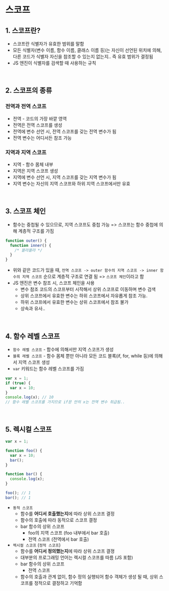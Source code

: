 # 스코프

## 1. 스코프란?

- 스코프란 식별자가 유효한 범위를 말함
- 모든 식별자(변수 이름, 함수 이름, 클래스 이름 등)는 자신이 선언된 위치에 의해, 다른 코드가 식별자 자신을 참조할 수 있는지 없는지.. 즉 유효 범위가 결정됨
- JS 엔진이 식별자를 검색할 때 사용하는 규칙

</br>

## 2. 스코프의 종류

### 전역과 전역 스코프

- 전역 - 코드의 가장 바깥 영역
- 전역은 전역 스코프를 생성
- 전역에 변수 선언 시, 전역 스코프를 갖는 전역 변수가 됨
- 전역 변수는 어디서든 참조 가능

### 지역과 지역 스코프

- 지역 - 함수 몸체 내부
- 지역은 지역 스코프 생성
- 지역에 변수 선언 시, 지역 스코프를 갖는 지역 변수가 됨
- 지역 변수는 자신의 지역 스코프와 하위 지역 스코프에서만 유효

</br>

## 3. 스코프 체인

- 함수는 중첩될 수 있으므로, 지역 스코프도 중첩 가능
  => 스코프는 함수 중첩에 의해 계층적 구조를 가짐

```js
function outer() {
  function inner() {
    /* 블라블라 */
  }
}
```

- 위와 같은 코드가 있을 때,
  `전역 스코프 -> outer 함수의 지역 스코프 -> inner 함수의 지역 스코프` 순으로 계층적 구조로 연결 됨 => `스코프 체인`이라고 함
- JS 엔진은 변수 참조 시, 스코프 체인을 사용
  - 변수 참조 코드의 스코프부터 시작해서 상위 스코프로 이동하며 변수 검색
  - 상위 스코프에서 유효한 변수는 하위 스코프에서 자유롭게 참조 가능.
  - 하위 스코프에서 유효한 변수는 상위 스코프에서 참조 불가
  - 상속과 유사..

</br>

## 4. 함수 레벨 스코프

- `함수 레벨 스코프` - 함수에 의해서만 지역 스코프가 생성
- `블록 레벨 스코프` - 함수 몸체 뿐만 아니라 모든 코드 블록(if, for, while 등)에 의해서 지역 스코프 생성
- `var` 키워드는 함수 레벨 스코프를 가짐

```js
var x = 1;
if (true) {
  var x = 10;
}
console.log(x); // 10
// 함수 레벨 스코프를 가지므로 if문 안의 x는 전역 변수 취급됨..
```

</br>

## 5. 렉시컬 스코프

```js
var x = 1;

function foo() {
  var x = 10;
  bar();
}

function bar() {
  console.log(x);
}

foo(); // 1
bar(); // 1
```

- `동적 스코프`
  - 함수를 **어디서 호출했는지**에 따라 상위 스코프 결정
  - 함수의 호출에 따라 동적으로 스코프 결정
  - bar 함수의 상위 스코프
    - foo의 지역 스코프 (foo 내부에서 bar 호출)
    - 전역 스코프 (전역에서 bar 호출)
- `렉시컬 스코프` (`정적 스코프`)
  - 함수를 **어디서 정의했는지**에 따라 상위 스코프 결졍
  - 대부분의 프로그래밍 언어는 렉시컬 스코프를 따름 (JS 포함)
  - bar 함수의 상위 스코프
    - 전역 스코프
  - 함수의 호출과 관계 없이, 함수 정의 실행되어 함수 객체가 생성 될 때, 상위 스코프를 정적으로 결정하고 기억함
